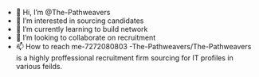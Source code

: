 - 👋 Hi, I’m @The-Pathweavers
- 👀 I’m interested in sourcing candidates
- 🌱 I’m currently learning to build network
- 💞️ I’m looking to collaborate on recruitment
- 📫 How to reach me-7272080803
-The-Pathweavers/The-Pathweavers is a highly proffessional recruitment firm sourcing for IT profiles in various feilds.
